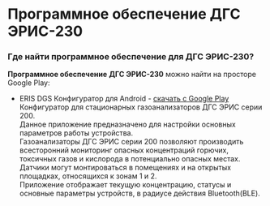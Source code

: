 # **Программное обеспечение** **ДГС ЭРИС-230**
### Где найти программное обеспечение для ДГС ЭРИС-230? 
**Программное обеспечение** **ДГС ЭРИС-230** можно найти на просторе Google Play:
- ERIS DGS Конфигуратор для Android - [скачать с Google Play](https://play.google.com/store/apps/details?id=com.eriskip.dgsandroidcfg&hl=ru&gl=US)
Конфигуратор для стационарных газоанализаторов ДГС ЭРИС серии 200.  
Данное приложение предназначено для настройки основных параметров работы устройства.  
Газоанализаторы ДГС ЭРИС серии 200 позволяют производить всесторонний мониторинг опасных концентраций горючих, токсичных газов и кислорода в потенциально опасных местах. Датчики могут монтироваться в помещениях и на открытых площадках, относящихся к зонам 1 и 2.  
Приложение отображает текущую концентрацию, статусы и основные параметры устройств, в радиусе действия Bluetooth(BLE).